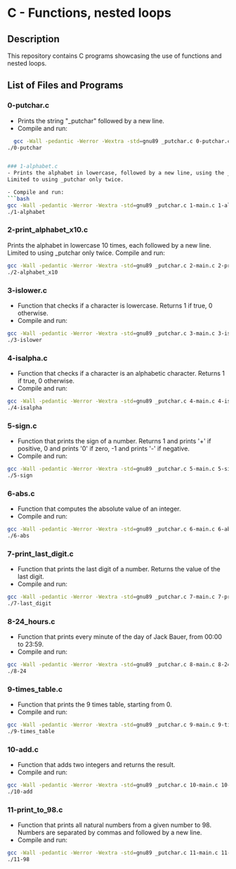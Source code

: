 # C - Functions, nested loops

## Description

This repository contains C programs showcasing the use of functions and nested loops.

## List of Files and Programs

### 0-putchar.c
- Prints the string "_putchar" followed by a new line.
- Compile and run:
```bash
  gcc -Wall -pedantic -Werror -Wextra -std=gnu89 _putchar.c 0-putchar.c -o 0-putchar
./0-putchar


### 1-alphabet.c
- Prints the alphabet in lowercase, followed by a new line, using the _putchar function.
Limited to using _putchar only twice.

- Compile and run:
```bash
gcc -Wall -pedantic -Werror -Wextra -std=gnu89 _putchar.c 1-main.c 1-alphabet.c -o 1-alphabet
./1-alphabet
```
### 2-print_alphabet_x10.c
Prints the alphabet in lowercase 10 times, each followed by a new line.
Limited to using _putchar only twice.
Compile and run:
```bash
gcc -Wall -pedantic -Werror -Wextra -std=gnu89 _putchar.c 2-main.c 2-print_alphabet_x10.c -o 2-alphabet_x10
./2-alphabet_x10
```

### 3-islower.c
- Function that checks if a character is lowercase.
Returns 1 if true, 0 otherwise.
- Compile and run:
```bash
gcc -Wall -pedantic -Werror -Wextra -std=gnu89 _putchar.c 3-main.c 3-islower.c -o 3-islower
./3-islower
```

### 4-isalpha.c
- Function that checks if a character is an alphabetic character.
Returns 1 if true, 0 otherwise.
- Compile and run:
```bash
gcc -Wall -pedantic -Werror -Wextra -std=gnu89 _putchar.c 4-main.c 4-isalpha.c -o 4-isalpha
./4-isalpha
```
### 5-sign.c
- Function that prints the sign of a number.
Returns 1 and prints '+' if positive, 0 and prints '0' if zero, -1 and prints '-' if negative.
- Compile and run:
```bash
gcc -Wall -pedantic -Werror -Wextra -std=gnu89 _putchar.c 5-main.c 5-sign.c -o 5-sign
./5-sign
```

### 6-abs.c
- Function that computes the absolute value of an integer.
- Compile and run:
```bash
gcc -Wall -pedantic -Werror -Wextra -std=gnu89 _putchar.c 6-main.c 6-abs.c -o 6-abs
./6-abs
```

### 7-print_last_digit.c
- Function that prints the last digit of a number.
Returns the value of the last digit.
- Compile and run:
```bash
gcc -Wall -pedantic -Werror -Wextra -std=gnu89 _putchar.c 7-main.c 7-print_last_digit.c -o 7-last_digit
./7-last_digit
```

### 8-24_hours.c
- Function that prints every minute of the day of Jack Bauer, from 00:00 to 23:59.
- Compile and run:
```bash
gcc -Wall -pedantic -Werror -Wextra -std=gnu89 _putchar.c 8-main.c 8-24_hours.c -o 8-24
./8-24
```

### 9-times_table.c
- Function that prints the 9 times table, starting from 0.
- Compile and run:
```bash
gcc -Wall -pedantic -Werror -Wextra -std=gnu89 _putchar.c 9-main.c 9-times_table.c -o 9-times_table
./9-times_table
```
### 10-add.c
- Function that adds two integers and returns the result.
- Compile and run:
```bash
gcc -Wall -pedantic -Werror -Wextra -std=gnu89 _putchar.c 10-main.c 10-add.c -o 10-add
./10-add
```
### 11-print_to_98.c
- Function that prints all natural numbers from a given number to 98.
Numbers are separated by commas and followed by a new line.
- Compile and run:
```bash
gcc -Wall -pedantic -Werror -Wextra -std=gnu89 _putchar.c 11-main.c 11-print_to_98.c -o 11-98
./11-98
```
